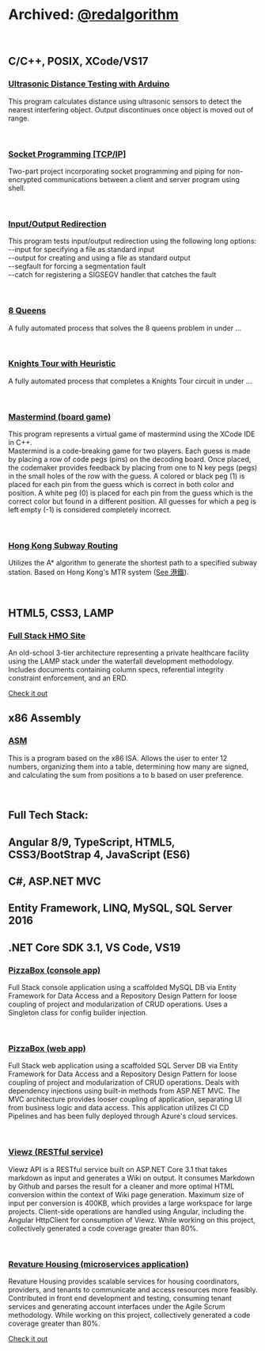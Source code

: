 # Archived: <a href="https://github.com/redalgorithm">@redalgorithm</a>
<br/>
<h2>C/C++, POSIX, XCode/VS17</h2>
<h3><a href="https://github.com/redalgorithm/Ultrasonic-Distance-Testing">Ultrasonic Distance Testing with Arduino</a></h3>
<p>This program calculates distance using ultrasonic sensors to detect the nearest interfering object. Output discontinues once object is moved out of range.</p>
<br/>
<h3><a href="https://github.com/redalgorithm/Socket-Programming-TCP-IPv4-Shell-Comm">Socket Programming [TCP/IP]</a></h3>
<p>Two-part project incorporating socket programming and piping for non-encrypted communications between a client and server program using shell.</p>
<br/>
<h3><a href="https://github.com/redalgorithm/IO-Redirection">Input/Output Redirection</a></h3>
<p>This program tests input/output redirection using the following long options:<br/>
--input for specifying a file as standard input<br/>
--output for creating and using a file as standard output<br/>
--segfault for forcing a segmentation fault<br/>
--catch for registering a SIGSEGV handler that catches the fault</p>
<br/>
<h3><a href="https://github.com/redalgorithm/Automatrix/tree/master/Machine%20Learning%20-Esque/8Queens">8 Queens</a></h3>
<p>A fully automated process that solves the 8 queens problem in under ...</p>
<br/>
<h3><a href="https://github.com/redalgorithm/Automatrix/tree/master/Machine%20Learning%20-Esque/Knights%20Tour">Knights Tour with Heuristic</a></h3>
<p>A fully automated process that completes a Knights Tour circuit in under ...</p>
<br/>
<h3><a href="https://github.com/redalgorithm/Automatrix/tree/master/Machine%20Learning%20-Esque/Mastermind%20Board%20Game">Mastermind (board game)</a></h3>
<p>This program represents a virtual game of mastermind using the XCode IDE in C++.<br/>
Mastermind is a code-breaking game for two players.  Each guess is made by placing a row of code pegs (pins) on the decoding board. Once placed, the codemaker provides feedback by placing from one to N key pegs (pegs) in the small holes of the row with the guess. A colored or black peg (1) is placed for each pin from the guess which is correct in both color and position. A white peg (0) is placed for each pin from the guess which is the correct color but found in a different position. All guesses for which a peg is left empty (-1) is considered completely incorrect.
</p>
<br/>
<h3><a href="https://github.com/redalgorithm/Hong-Kong-Subway-Shortest-Path">Hong Kong Subway Routing</a></h3>
<p>Utilizes the A* algorithm to generate the shortest path to a specified subway station.  Based on Hong Kong's MTR system (<a href="https://en.wikipedia.org/wiki/MTR">See 港鐵</a>).</p>
<br/>
<h2>HTML5, CSS3, LAMP</h2>
<h3><a href="https://github.com/redalgorithm/Health-Organization-Full-Stack-Site">Full Stack HMO Site</a></h3>
<p>An old-school 3-tier architecture representing a private healthcare facility using the LAMP stack under the waterfall development methodology.  Includes documents containing column specs, referential integrity constraint enforcement, and an ERD.</p>
<a href="http://callisto.lasierra.edu/scurtis">Check it out</a>
<br/>
<h2>x86 Assembly</h2>
<h3><a href="https://github.com/redalgorithm/Basic-ASM-Program">ASM</a></h3>
<p>This is a program based on the x86 ISA. Allows the user to enter 12 numbers, organizing them into a table, determining how many are signed, and calculating the sum from positions a to b based on user preference.</p>
<br/>
<h2>Full Tech Stack:</h2>
<h2>Angular 8/9, TypeScript, HTML5, CSS3/BootStrap 4, JavaScript (ES6)</h2>
<h2>C#, ASP.NET MVC</h2>
<h2>Entity Framework, LINQ, MySQL, SQL Server 2016</h2>
<h2>.NET Core SDK 3.1, VS Code, VS19</h2>
<h3><a href="https://github.com/200106-UTA-PRS-NET/P0-Shaanan-Curtis">PizzaBox (console app)</a></h3>
<p>Full Stack console application using a scaffolded MySQL DB via Entity Framework for Data Access and a Repository Design Pattern for loose coupling of project and modularization of CRUD operations. Uses a Singleton class for config builder injection.</p>
<br/>
<h3><a href="https://github.com/200106-UTA-PRS-NET/P1-Shaanan-Curtis">PizzaBox (web app)</a></h3>
<p>Full Stack web application using a scaffolded SQL Server DB via Entity Framework for Data Access and a Repository Design Pattern for loose coupling of project and modularization of CRUD operations. Deals with dependency injections using built-in methods from ASP.NET MVC.  The MVC architecture provides looser coupling of application, separating UI from business logic and data access. This application utilizes CI CD Pipelines and has been fully deployed through Azure's cloud services.</p>
<br/>
<h3><a href="https://github.com/200106-UTA-PRS-NET/P2-Viewz">Viewz (RESTful service)</a></h3>
<p>Viewz API is a RESTful service built on ASP.NET Core 3.1 that takes markdown as input and generates a Wiki on output. It consumes Markdown by Github and parses the result for a cleaner and more optimal HTML conversion within the context of Wiki page generation. Maximum size of input per conversion is 400KB, which provides a large workspace for large projects. Client-side operations are handled using Angular, including the Angular HttpClient for consumption of Viewz. While working on this project, collectively generated a code coverage greater than 80%.</p>
<br/>
<h3><a href="https://revature.com/contact-us/" title="For more info, contact Revature LLC">Revature Housing (microservices application)</a></h3>
<p>Revature Housing provides scalable services for housing coordinators, providers, and tenants to communicate and access resources more feasibly. Contributed in front end development and testing, consuming tenant services and generating account interfaces under the Agile Scrum methodology. While working on this project, collectively generated a code coverage greater than 80%.</p>
<a href="https://housing.revature.xyz/" title="Ongoing project. Ocassionally removed from production.">Check it out</a>
